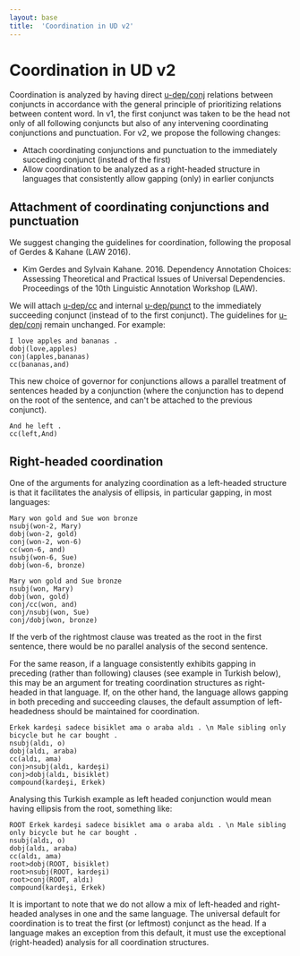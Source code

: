 ```yaml
---
layout: base
title:  'Coordination in UD v2'
---
```


# Coordination in UD v2

Coordination is analyzed by having direct [u-dep/conj]() relations between conjuncts in accordance with the general principle of prioritizing relations between content word. In v1, the first conjunct was taken to be the head not only of all following conjuncts but also of any intervening coordinating conjunctions and punctuation. For v2, we propose the following changes:

* Attach coordinating conjunctions and punctuation to the immediately succeding conjunct (instead of the first)
* Allow coordination to be analyzed as a right-headed structure in languages that consistently allow gapping (only) in earlier conjuncts

## Attachment of coordinating conjunctions and punctuation

We suggest changing the guidelines for coordination, following the proposal of Gerdes & Kahane (LAW 2016).

* Kim Gerdes and Sylvain Kahane. 2016. Dependency Annotation Choices: Assessing Theoretical and Practical Issues of Universal Dependencies. Proceedings of the 10th Linguistic Annotation Workshop (LAW).

We will attach [u-dep/cc]() and internal [u-dep/punct]() to the immediately succeeding conjunct (instead of to the first conjunct). The guidelines for [u-dep/conj]() remain unchanged. For example:

~~~sdparse
I love apples and bananas .
dobj(love,apples)
conj(apples,bananas)
cc(bananas,and)
~~~

This new choice of governor for conjunctions allows a parallel treatment of sentences headed by a conjunction (where the conjunction has to depend on the root of the sentence, and can't be attached to the previous conjunct).

~~~sdparse
And he left .
cc(left,And)
~~~

## Right-headed coordination

One of the arguments for analyzing coordination as a left-headed structure is that it facilitates the analysis of ellipsis, in particular gapping, in most languages:

~~~sdparse
Mary won gold and Sue won bronze
nsubj(won-2, Mary)
dobj(won-2, gold)
conj(won-2, won-6)
cc(won-6, and)
nsubj(won-6, Sue)
dobj(won-6, bronze)
~~~

~~~sdparse
Mary won gold and Sue bronze
nsubj(won, Mary)
dobj(won, gold)
conj/cc(won, and)
conj/nsubj(won, Sue)
conj/dobj(won, bronze)
~~~

If the verb of the rightmost clause was treated as the root in the first sentence, there would be no parallel analysis of the second sentence.

For the same reason, if a language consistently exhibits gapping in preceding (rather than following) clauses (see example in Turkish below), this may be an argument for treating coordination structures as right-headed in that language. If, on the other hand, the language allows gapping in both preceding and succeeding clauses, the default assumption of left-headedness should be maintained for coordination.

~~~sdparse 
Erkek kardeşi sadece bisiklet ama o araba aldı . \n Male sibling only bicycle but he car bought .
nsubj(aldı, o)
dobj(aldı, araba)
cc(aldı, ama)
conj>nsubj(aldı, kardeşi)
conj>dobj(aldı, bisiklet)
compound(kardeşi, Erkek)
~~~

Analysing this Turkish example as left headed conjunction would mean having ellipsis from the root, something like:

~~~sdparse 
ROOT Erkek kardeşi sadece bisiklet ama o araba aldı . \n Male sibling only bicycle but he car bought .
nsubj(aldı, o)
dobj(aldı, araba)
cc(aldı, ama)
root>dobj(ROOT, bisiklet)
root>nsubj(ROOT, kardeşi)
root>conj(ROOT, aldı)
compound(kardeşi, Erkek)
~~~

It is important to note that we do not allow a mix of left-headed and right-headed analyses in one and the same language. The universal default for coordination is to treat the first (or leftmost) conjunct as the head. If a language makes an exception from this default, it must use the exceptional (right-headed) analysis for all coordination structures.
